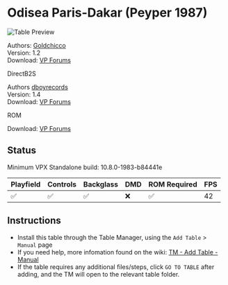# Odisea Paris-Dakar (Peyper 1987)

![Table Preview](../../images/vpx-odisea.png)

Authors: [Goldchicco](https://vpuniverse.com/profile/23579-goldchicco/)  
Version: 1.2  
Download: [VP Forums](https://www.vpforums.org/index.php?app=downloads&showfile=15360)

DirectB2S

Authors [dboyrecords](https://www.vpforums.org/index.php?showuser=59710)  
Version: 1.4  
Download: [VP Forums](https://www.vpforums.org/index.php?app=downloads&showfile=10931)

ROM

Download: [VP Forums](https://www.vpforums.org/index.php?app=downloads&showfile=448)

## Status 

Minimum VPX Standalone build: 10.8.0-1983-b84441e

| Playfield | Controls | Backglass | DMD | ROM Required | FPS | 
|-----------|----------|-----------|-----|--------------|-----|
| :white_check_mark: | :white_check_mark: | :white_check_mark: | :x: | :white_check_mark: | 42 |

## Instructions

- Install this table through the Table Manager, using the `Add Table` > `Manual` page
- If you need help, more infomation found on the wiki: [TM - Add Table - Manual](https://github.com/LegendsUnchained/vpx-standalone-alp4k/wiki/%5B04%5D-%F0%9F%A7%A1-TM-%E2%80%90-Other-Features#add-table---manual)
- If the table requires any additional files/steps, click `GO TO TABLE` after adding, and the TM will open to the relevant table folder.

